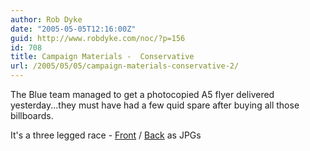 ```yaml
---
author: Rob Dyke
date: "2005-05-05T12:16:00Z"
guid: http://www.robdyke.com/noc/?p=156
id: 708
title: Campaign Materials -  Conservative
url: /2005/05/05/campaign-materials-conservative-2/
---
```

The Blue team managed to get a photocopied A5 flyer delivered yesterday...they must have had a few quid spare after buying all those billboards.

It's a three legged race - [Front](http://www.comwifinet.com/becampaign/threelegrace1.jpg) / [Back](http://www.comwifinet.com/becampaign/threelegrace2.jpg) as JPGs